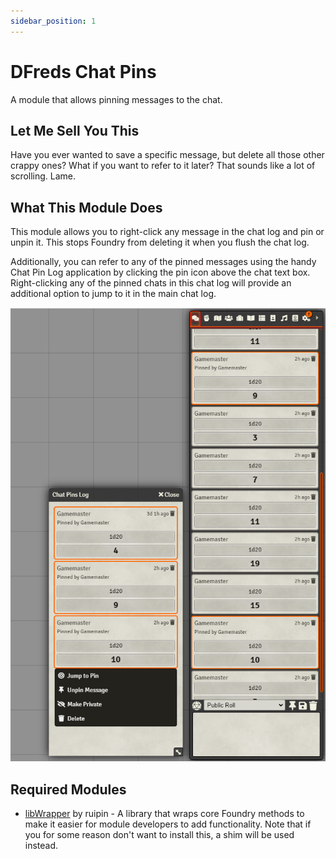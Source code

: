 ```yaml
---
sidebar_position: 1
---
```


# DFreds Chat Pins

A module that allows pinning messages to the chat.

## Let Me Sell You This

Have you ever wanted to save a specific message, but delete all those other
crappy ones? What if you want to refer to it later? That sounds like a lot of
scrolling. Lame.

## What This Module Does

This module allows you to right-click any message in the chat log and pin or
unpin it. This stops Foundry from deleting it when you flush the chat log.

Additionally, you can refer to any of the pinned messages using the handy Chat
Pin Log application by clicking the pin icon above the chat text box.
Right-clicking any of the pinned chats in this chat log will provide an
additional option to jump to it in the main chat log.

![Chat Pins](./chat-pins.png)

## Required Modules

- [libWrapper](https://foundryvtt.com/packages/lib-wrapper) by ruipin - A
  library that wraps core Foundry methods to make it easier for module
  developers to add functionality. Note that if you for some reason don't want
  to install this, a shim will be used instead.